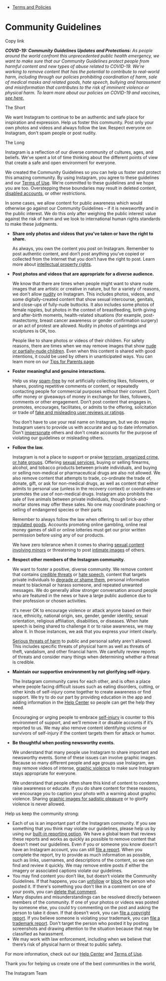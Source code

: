 *   [Terms and Policies](https://help.instagram.com/1417489251945243/?helpref=breadcrumb)

Community Guidelines
====================

Copy link

_**COVID-19: Community Guidelines Updates and Protections:** As people around the world confront this unprecedented public health emergency, we want to make sure that our Community Guidelines protect people from harmful content and new types of abuse related to COVID-19. We’re working to remove content that has the potential to contribute to real-world harm, including through our policies prohibiting coordination of harm, sale of medical masks and related goods, hate speech, bullying and harassment and misinformation that contributes to the risk of imminent violence or physical harm. To learn more about our policies on COVID-19 and vaccines, [see here.](https://help.instagram.com/697825587576762?helpref=faq_content)_

The Short

We want Instagram to continue to be an authentic and safe place for inspiration and expression. Help us foster this community. Post only your own photos and videos and always follow the law. Respect everyone on Instagram, don’t spam people or post nudity.

The Long

Instagram is a reflection of our diverse community of cultures, ages, and beliefs. We’ve spent a lot of time thinking about the different points of view that create a safe and open environment for everyone.

We created the Community Guidelines so you can help us foster and protect this amazing community. By using Instagram, you agree to these guidelines and our [Terms of Use](https://www.instagram.com/legal/terms). We’re committed to these guidelines and we hope you are too. Overstepping these boundaries may result in deleted content, [disabled accounts](https://help.instagram.com/366993040048856?helpref=faq_content), or other restrictions.

In some cases, we allow content for public awareness which would otherwise go against our Community Guidelines – if it is newsworthy and in the public interest. We do this only after weighing the public interest value against the risk of harm and we look to international human rights standards to make these judgments.

*   **Share only photos and videos that you’ve taken or have the right to share.**
    
    As always, you own the content you post on Instagram. Remember to post authentic content, and don’t post anything you’ve copied or collected from the Internet that you don’t have the right to post. Learn more about [intellectual property rights](https://help.instagram.com/126382350847838?helpref=faq_content).
    
*   **Post photos and videos that are appropriate for a diverse audience.**
    
    We know that there are times when people might want to share nude images that are artistic or creative in nature, but for a variety of reasons, we don’t allow [nudity](https://l.instagram.com/?u=https%3A%2F%2Fwww.facebook.com%2Fcommunitystandards%2Fadult_nudity_sexual_activity&e=AT3y31TPFiR60rqOKv6o-IqM1ETx2Im4VENkJs_aSZTuiRr8GBecuwyqA3xR-Qi-i7sI15ZqNMlEPOtdkbkDGVCIqfeogZIonQja42rtEp6U0guBFKC9EZ6Nc5Pgb6NuJ5Blw23ZS3MeYsWrjsvscdDqZDtNhmvwG10cSw) on Instagram. This includes photos, videos, and some digitally-created content that show sexual intercourse, genitals, and close-ups of fully-nude buttocks. It also includes some photos of female nipples, but photos in the context of breastfeeding, birth giving and after-birth moments, health-related situations (for example, post-mastectomy, breast cancer awareness or gender confirmation surgery) or an act of protest are allowed. Nudity in photos of paintings and sculptures is OK, too.
    
    People like to share photos or videos of their children. For safety reasons, there are times when we may remove images that show [nude or partially-nude children](https://l.instagram.com/?u=https%3A%2F%2Fwww.facebook.com%2Fcommunitystandards%2Fchild_nudity_sexual_exploitation&e=AT3y31TPFiR60rqOKv6o-IqM1ETx2Im4VENkJs_aSZTuiRr8GBecuwyqA3xR-Qi-i7sI15ZqNMlEPOtdkbkDGVCIqfeogZIonQja42rtEp6U0guBFKC9EZ6Nc5Pgb6NuJ5Blw23ZS3MeYsWrjsvscdDqZDtNhmvwG10cSw). Even when this content is shared with good intentions, it could be used by others in unanticipated ways. You can learn more on our [Tips for Parents page](https://help.instagram.com/154475974694511/?helpref=faq_content).
    
*   **Foster meaningful and genuine interactions.**
    
    Help us stay [spam-free](https://l.instagram.com/?u=https%3A%2F%2Fwww.facebook.com%2Fcommunitystandards%2Fspam&e=AT3y31TPFiR60rqOKv6o-IqM1ETx2Im4VENkJs_aSZTuiRr8GBecuwyqA3xR-Qi-i7sI15ZqNMlEPOtdkbkDGVCIqfeogZIonQja42rtEp6U0guBFKC9EZ6Nc5Pgb6NuJ5Blw23ZS3MeYsWrjsvscdDqZDtNhmvwG10cSw) by not artificially collecting likes, followers, or shares, posting repetitive comments or content, or repeatedly contacting people for commercial purposes without their consent. Don’t offer money or giveaways of money in exchange for likes, followers, comments or other engagement. Don’t post content that engages in, promotes, encourages, facilitates, or admits to the offering, solicitation or trade of [fake and misleading user reviews or ratings](https://l.instagram.com/?u=https%3A%2F%2Fwww.facebook.com%2Fcommunitystandards%2Ffraud_deception&e=AT3y31TPFiR60rqOKv6o-IqM1ETx2Im4VENkJs_aSZTuiRr8GBecuwyqA3xR-Qi-i7sI15ZqNMlEPOtdkbkDGVCIqfeogZIonQja42rtEp6U0guBFKC9EZ6Nc5Pgb6NuJ5Blw23ZS3MeYsWrjsvscdDqZDtNhmvwG10cSw).
    
    You don’t have to use your real name on Instagram, but we do require Instagram users to provide us with accurate and up to date information. Don't [impersonate](https://l.instagram.com/?u=https%3A%2F%2Fwww.facebook.com%2Fcommunitystandards%2Fmisrepresentation&e=AT3y31TPFiR60rqOKv6o-IqM1ETx2Im4VENkJs_aSZTuiRr8GBecuwyqA3xR-Qi-i7sI15ZqNMlEPOtdkbkDGVCIqfeogZIonQja42rtEp6U0guBFKC9EZ6Nc5Pgb6NuJ5Blw23ZS3MeYsWrjsvscdDqZDtNhmvwG10cSw) others and don't create accounts for the purpose of violating our guidelines or misleading others.
    
*   **Follow the law.**
    
    Instagram is not a place to support or praise [terrorism, organized crime, or hate groups](https://l.instagram.com/?u=https%3A%2F%2Fwww.facebook.com%2Fcommunitystandards%2Fdangerous_individuals_organizations&e=AT3y31TPFiR60rqOKv6o-IqM1ETx2Im4VENkJs_aSZTuiRr8GBecuwyqA3xR-Qi-i7sI15ZqNMlEPOtdkbkDGVCIqfeogZIonQja42rtEp6U0guBFKC9EZ6Nc5Pgb6NuJ5Blw23ZS3MeYsWrjsvscdDqZDtNhmvwG10cSw). Offering [sexual services](https://l.instagram.com/?u=https%3A%2F%2Fwww.facebook.com%2Fcommunitystandards%2Fsexual_solicitation&e=AT3y31TPFiR60rqOKv6o-IqM1ETx2Im4VENkJs_aSZTuiRr8GBecuwyqA3xR-Qi-i7sI15ZqNMlEPOtdkbkDGVCIqfeogZIonQja42rtEp6U0guBFKC9EZ6Nc5Pgb6NuJ5Blw23ZS3MeYsWrjsvscdDqZDtNhmvwG10cSw), buying or selling firearms, alcohol, and tobacco products between private individuals, and buying or selling non-medical or pharmaceutical drugs are also not allowed. We also remove content that attempts to trade, co-ordinate the trade of, donate, gift, or ask for non-medical drugs, as well as content that either admits to personal use (unless in the recovery context) or coordinates or promotes the use of non-medical drugs. Instagram also prohibits the sale of live animals between private individuals, though brick-and-mortar stores may offer these sales. No one may coordinate poaching or selling of endangered species or their parts.
    
    Remember to always follow the law when offering to sell or buy other [regulated goods](https://l.instagram.com/?u=https%3A%2F%2Fwww.facebook.com%2Fcommunitystandards%2Fregulated_goods&e=AT3y31TPFiR60rqOKv6o-IqM1ETx2Im4VENkJs_aSZTuiRr8GBecuwyqA3xR-Qi-i7sI15ZqNMlEPOtdkbkDGVCIqfeogZIonQja42rtEp6U0guBFKC9EZ6Nc5Pgb6NuJ5Blw23ZS3MeYsWrjsvscdDqZDtNhmvwG10cSw). Accounts promoting online gambling, online real money games of skill or online lotteries must get our prior written permission before using any of our products.
    
    We have zero tolerance when it comes to sharing [sexual content involving minors](https://l.instagram.com/?u=https%3A%2F%2Fwww.facebook.com%2Fcommunitystandards%2Fchild_nudity_sexual_exploitation&e=AT3y31TPFiR60rqOKv6o-IqM1ETx2Im4VENkJs_aSZTuiRr8GBecuwyqA3xR-Qi-i7sI15ZqNMlEPOtdkbkDGVCIqfeogZIonQja42rtEp6U0guBFKC9EZ6Nc5Pgb6NuJ5Blw23ZS3MeYsWrjsvscdDqZDtNhmvwG10cSw) or threatening to post [intimate images](https://l.instagram.com/?u=https%3A%2F%2Fwww.facebook.com%2Fcommunitystandards%2Fsexual_exploitation_adults&e=AT3y31TPFiR60rqOKv6o-IqM1ETx2Im4VENkJs_aSZTuiRr8GBecuwyqA3xR-Qi-i7sI15ZqNMlEPOtdkbkDGVCIqfeogZIonQja42rtEp6U0guBFKC9EZ6Nc5Pgb6NuJ5Blw23ZS3MeYsWrjsvscdDqZDtNhmvwG10cSw) of others.
    
*   **Respect other members of the Instagram community.**
    
    We want to foster a positive, diverse community. We remove content that contains [credible threats](https://l.instagram.com/?u=https%3A%2F%2Fwww.facebook.com%2Fcommunitystandards%2Fcredible_violence&e=AT3y31TPFiR60rqOKv6o-IqM1ETx2Im4VENkJs_aSZTuiRr8GBecuwyqA3xR-Qi-i7sI15ZqNMlEPOtdkbkDGVCIqfeogZIonQja42rtEp6U0guBFKC9EZ6Nc5Pgb6NuJ5Blw23ZS3MeYsWrjsvscdDqZDtNhmvwG10cSw) or [hate speech](https://l.instagram.com/?u=https%3A%2F%2Fwww.facebook.com%2Fcommunitystandards%2Fhate_speech&e=AT3y31TPFiR60rqOKv6o-IqM1ETx2Im4VENkJs_aSZTuiRr8GBecuwyqA3xR-Qi-i7sI15ZqNMlEPOtdkbkDGVCIqfeogZIonQja42rtEp6U0guBFKC9EZ6Nc5Pgb6NuJ5Blw23ZS3MeYsWrjsvscdDqZDtNhmvwG10cSw), content that targets private individuals to [degrade or shame them](https://l.instagram.com/?u=https%3A%2F%2Fwww.facebook.com%2Fcommunitystandards%2Fbullying&e=AT3y31TPFiR60rqOKv6o-IqM1ETx2Im4VENkJs_aSZTuiRr8GBecuwyqA3xR-Qi-i7sI15ZqNMlEPOtdkbkDGVCIqfeogZIonQja42rtEp6U0guBFKC9EZ6Nc5Pgb6NuJ5Blw23ZS3MeYsWrjsvscdDqZDtNhmvwG10cSw), personal information meant to blackmail or harass someone, and repeated unwanted messages. We do generally allow stronger conversation around people who are featured in the news or have a large public audience due to their profession or chosen activities.
    
    It's never OK to encourage violence or attack anyone based on their race, ethnicity, national origin, sex, gender, gender identity, sexual orientation, religious affiliation, disabilities, or diseases. When hate speech is being shared to challenge it or to raise awareness, we may allow it. In those instances, we ask that you express your intent clearly.
    
    [Serious threats of harm](https://l.instagram.com/?u=https%3A%2F%2Fwww.facebook.com%2Fcommunitystandards%2Fcredible_violence&e=AT3y31TPFiR60rqOKv6o-IqM1ETx2Im4VENkJs_aSZTuiRr8GBecuwyqA3xR-Qi-i7sI15ZqNMlEPOtdkbkDGVCIqfeogZIonQja42rtEp6U0guBFKC9EZ6Nc5Pgb6NuJ5Blw23ZS3MeYsWrjsvscdDqZDtNhmvwG10cSw) to public and personal safety aren't allowed. This includes specific threats of physical harm as well as threats of theft, vandalism, and other financial harm. We carefully review reports of threats and consider many things when determining whether a threat is credible.
    
*   **Maintain our supportive environment by not glorifying self-injury.**
    
    The Instagram community cares for each other, and is often a place where people facing difficult issues such as eating disorders, cutting, or other kinds of self-injury come together to create awareness or find support. We try to do our part by providing education in the app and adding information in the [Help Center](https://help.instagram.com/) so people can get the help they need.
    
    Encouraging or urging people to embrace [self-injury](https://l.instagram.com/?u=https%3A%2F%2Fwww.facebook.com%2Fcommunitystandards%2Fsuicide_self_injury_violence&e=AT3y31TPFiR60rqOKv6o-IqM1ETx2Im4VENkJs_aSZTuiRr8GBecuwyqA3xR-Qi-i7sI15ZqNMlEPOtdkbkDGVCIqfeogZIonQja42rtEp6U0guBFKC9EZ6Nc5Pgb6NuJ5Blw23ZS3MeYsWrjsvscdDqZDtNhmvwG10cSw) is counter to this environment of support, and we’ll remove it or disable accounts if it’s reported to us. We may also remove content identifying victims or survivors of self-injury if the content targets them for attack or humor.
    
*   **Be thoughtful when posting newsworthy events.**
    
    We understand that many people use Instagram to share important and newsworthy events. Some of these issues can involve graphic images. Because so many different people and age groups use Instagram, we may remove videos of intense, [graphic violence](https://l.instagram.com/?u=https%3A%2F%2Fwww.facebook.com%2Fcommunitystandards%2Fgraphic_violence&e=AT3y31TPFiR60rqOKv6o-IqM1ETx2Im4VENkJs_aSZTuiRr8GBecuwyqA3xR-Qi-i7sI15ZqNMlEPOtdkbkDGVCIqfeogZIonQja42rtEp6U0guBFKC9EZ6Nc5Pgb6NuJ5Blw23ZS3MeYsWrjsvscdDqZDtNhmvwG10cSw) to make sure Instagram stays appropriate for everyone.
    
    We understand that people often share this kind of content to condemn, raise awareness or educate. If you do share content for these reasons, we encourage you to caption your photo with a warning about graphic violence. Sharing [graphic images for sadistic pleasure](https://l.instagram.com/?u=https%3A%2F%2Fwww.facebook.com%2Fcommunitystandards%2Fcruel_insensitive&e=AT3y31TPFiR60rqOKv6o-IqM1ETx2Im4VENkJs_aSZTuiRr8GBecuwyqA3xR-Qi-i7sI15ZqNMlEPOtdkbkDGVCIqfeogZIonQja42rtEp6U0guBFKC9EZ6Nc5Pgb6NuJ5Blw23ZS3MeYsWrjsvscdDqZDtNhmvwG10cSw) or to glorify violence is never allowed.
    

Help us keep the community strong:

*   Each of us is an important part of the Instagram community. If you see something that you think may violate our guidelines, please help us by using our [built-in reporting option](https://help.instagram.com/165828726894770?helpref=faq_content). We have a global team that reviews these reports and works as quickly as possible to remove content that doesn’t meet our guidelines. Even if you or someone you know doesn’t have an Instagram account, you can still [file a report](https://help.instagram.com/contact/383679321740945). When you complete the report, try to provide as much information as possible, such as links, usernames, and descriptions of the content, so we can find and review it quickly. We may remove entire posts if either the imagery or associated captions violate our guidelines.
*   You may find content you don’t like, but doesn’t violate the Community Guidelines. If that happens, you can [unfollow](https://help.instagram.com/286340048138725?helpref=faq_content) or [block](https://help.instagram.com/426700567389543/?helpref=faq_content) the person who posted it. If there's something you don't like in a comment on one of your posts, you can [delete that comment](https://help.instagram.com/289098941190483?helpref=faq_content).
*   Many disputes and misunderstandings can be resolved directly between members of the community. If one of your photos or videos was posted by someone else, you could try commenting on the post and asking the person to take it down. If that doesn’t work, you can [file a copyright report](https://help.instagram.com/126382350847838?helpref=faq_content). If you believe someone is violating your trademark, you can [file a trademark report](https://help.instagram.com/222826637847963?helpref=faq_content). Don't target the person who posted it by posting screenshots and drawing attention to the situation because that may be classified as harassment.
*   We may work with law enforcement, including when we believe that there’s risk of physical harm or threat to public safety.

For more information, check out our [Help Center](https://help.instagram.com/) and [Terms of Use](https://l.instagram.com/?u=http%3A%2F%2Finstagram.com%2Flegal%2Fterms%2F%23&e=AT3y31TPFiR60rqOKv6o-IqM1ETx2Im4VENkJs_aSZTuiRr8GBecuwyqA3xR-Qi-i7sI15ZqNMlEPOtdkbkDGVCIqfeogZIonQja42rtEp6U0guBFKC9EZ6Nc5Pgb6NuJ5Blw23ZS3MeYsWrjsvscdDqZDtNhmvwG10cSw).

Thank you for helping us create one of the best communities in the world,

The Instagram Team